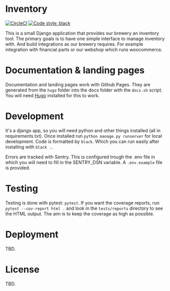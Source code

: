 # Inventory

[![CircleCI](https://circleci.com/gh/jplattel/organization.supply.svg?style=svg)](https://circleci.com/gh/jplattel/organization.supply)
[![Code style: black](https://img.shields.io/badge/code%20style-black-000000.svg)](https://github.com/psf/black)

This is a small Django application that provides our brewery an inventory tool. The primary goals is to have one simple interface to manage inventory with. And build integrations as our brewery requires. For example integration with financial parts or our webshop which runs woocommerce.

# Documentation & landing pages

Documentation and landing pages work with Github Pages. They are generated from the `hugo` folder into the docs folder with the `docs.sh` script. You will need [Hugo](https://gohugo.io/) installed for this to work.

# Development

It's a django app, so you will need python and other things installed (all in requirements.txt). Once installed run `python manage.py runserver` for local development. Code is formatted by `black`. Which you can run easily after installing with `black .`.

Errors are tracked with Sentry. This is configured trough the .env file in which you will need to fill in the SENTRY_DSN variable. A `.env.example` file is provided.

# Testing

Testing is done with pytest: `pytest`. If you want the coverage reports, run `pytest --cov-report html .` and look in the `tests/reports` directory to see the HTML output. The aim is to keep the coverage as high as possible.

# Deployment

TBD.

# License

TBD.
